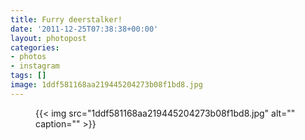 ```yaml
---
title: Furry deerstalker!
date: '2011-12-25T07:38:38+00:00'
layout: photopost
categories:
- photos
- instagram
tags: []
image: 1ddf581168aa219445204273b08f1bd8.jpg
---
```


<figure class="photo photo--square">
  {{< img src="1ddf581168aa219445204273b08f1bd8.jpg" alt="" caption="" >}}

</figure>




